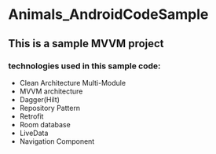 # Animals_AndroidCodeSample

## This is a sample MVVM project

### technologies used in this sample code:

  - Clean Architecture Multi-Module
  - MVVM architecture
  - Dagger(Hilt)
  - Repository Pattern
  - Retrofit
  - Room database
  - LiveData
  - Navigation Component
